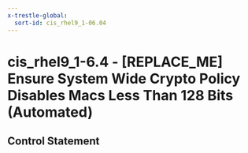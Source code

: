 ```yaml
---
x-trestle-global:
  sort-id: cis_rhel9_1-06.04
---
```


# cis_rhel9_1-6.4 - \[REPLACE_ME\] Ensure System Wide Crypto Policy Disables Macs Less Than 128 Bits (Automated)

## Control Statement
